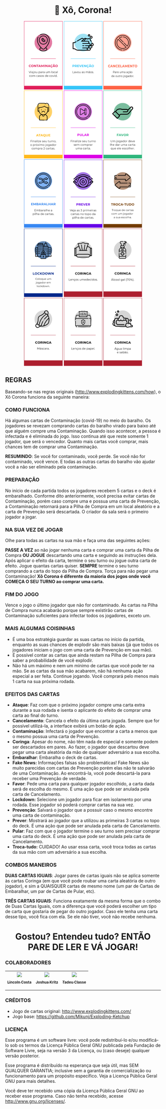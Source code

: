 <h1 align="center">🦠 Xô, Corona!</h1>

<div align="center">
  <img width="125" src="./public/cards/1.jpg" />
  <img width="125" src="./public/cards/5.jpg" />
  <img width="125" src="./public/cards/11.jpg" />
  <img width="125" src="./public/cards/12.jpg" />
  <img width="125" src="./public/cards/13.jpg" />
  <img width="125" src="./public/cards/14.jpg" />
  <img width="125" src="./public/cards/15.jpg" />
  <img width="125" src="./public/cards/16.jpg" />
  <img width="125" src="./public/cards/22.jpg" />
  <img width="125" src="./public/cards/23.jpg" />
  <img width="125" src="./public/cards/17.jpg" />
  <img width="125" src="./public/cards/18.jpg" />
  <img width="125" src="./public/cards/19.jpg" />
  <img width="125" src="./public/cards/20.jpg" />
  <img width="125" src="./public/cards/21.jpg" />
</div>

## REGRAS

Baseando-se nas regras originais (http://www.explodingkittens.com/how), o Xô Corona funciona da seguinte maneira:

### COMO FUNCIONA

Há algumas cartas de Contaminação (covid-19) no meio do baralho. Os jogadores se revezam comprando cartas do baralho virado para baixo até que alguém compre uma Contaminação. Quando isso acontecer, a pessoa é infectada e é eliminada do jogo. Isso continua até que reste somente 1 jogador, que será o vencedor. Quanto mais cartas você comprar, mais chances tem de comprar uma Contaminação.

**RESUMINDO**: Se você for contaminado, você perde. Se você não for contaminado, você vence. E todas as outras cartas do baralho vão ajudar você a não ser eliminado pela contaminação.

### PREPARAÇÃO

No início de cada partida todos os jogadores recebem 5 cartas e o deck é embaralhado. Conforme dito anteriormente, você precisa evitar cartas de Contaminação, porém caso compre uma e possua uma carta de Prevenção, a Contaminação retornará para a Pilha de Compra em um local aleatório e a carta de Prevenção será descartada. O criador da sala será o primeiro jogador a jogar.

### NA SUA VEZ DE JOGAR

Olhe para todas as cartas na sua mão e faça uma das seguintes ações:

**PASSE A VEZ** ao não jogar nenhuma carta e comprar uma carta da Pilha de Compra **OU JOGUE** descartando uma carta e seguindo as instruções dela. Após aplicar o efeito da carta, termine o seu turno ou jogue outra carta de efeito. Jogue quantas cartas quiser. **SEMPRE** termine o seu turno comprando a carta do topo da Pilha de Compra. Torça para não pegar uma Contaminação! __Xô Corona é diferente da maioria dos jogos onde você COMEÇA O SEU TURNO ao comprar uma carta.__

### FIM DO JOGO

Vence o jogo o último jogador que não for contaminado. As cartas na Pilha de Compra nunca acabarão porque sempre existirão cartas de Contaminação suficientes para infectar todos os jogadores, exceto um.

### MAIS ALGUMAS COISINHAS

* É uma boa estratégia guardar as suas cartas no início da partida, enquanto as suas chances de explodir são mais baixas (já que todos os jogadores iniciam o jogo com uma carta de Prevenção em sua mão).
* É possível contar as cartas que ainda restam na Pilha de Compra para saber a probabilidade de você explodir.
* Não há um máximo e nem um mínimo de cartas que você pode ter na mão. Se as cartas da sua mão acabarem, não há nenhuma ação especial a ser feita. Continue jogando. Você comprará pelo menos mais 1 carta na sua próxima rodada.

### EFEITOS DAS CARTAS

* **Ataque**: Faz com que o próximo jogador compre uma carta extra durante a sua rodada e isenta o aplicante do efeito de comprar uma carta ao final do turno.
* **Cancelamento**: Cancela o efeito da última carta jogada. Sempre que for possível utilizá-la, a interface exibirá um botão de ação.
* **Contaminação**: Infectará o jogador que encontrar a carta a menos que o mesmo possua uma carta de Prevenção.
* **Coringa**: Apesar do nome, não têm nada de especial e somente podem ser descartados em pares. Ao fazer, o jogador que descartou deve pegar uma carta aleatória da mão de qualquer adversário a sua escolha.
* **Embaralhar**: Embaralha o deck de cartas.
* **Fake News:** Informações falsas são problemáticas! Fake News são muito parecidas com cartas de Prevenção porém elas não te salvarão de uma Contaminação. Ao encontrá-la, você pode descartá-la para receber uma Prevenção de verdade. 
* **Favor**: Pede uma carta para qualquer jogador escolhido, a carta dada será de escolha do mesmo. É uma ação que pode ser anulada pela carta de Cancelamento.
* **Lockdown:** Selecione um jogador para ficar em isolamento por uma rodada. Esse jogador só poderá comprar cartas na sua vez.
* **Prevenção**: Salvará o jogador que a possuir caso o mesmo encontre uma carta de contaminação.
* **Prever**: Mostrará ao jogador que a utilizou as primeiras 3 cartas no topo do deck. É uma ação que pode ser anulada pela carta de Cancelamento.
* **Pular**: Faz com que o jogador termine o seu turno sem precisar comprar uma carta do deck. É uma ação que pode ser anulada pela carta de Cancelamento.
* **Troca-tudo:** CUIDADO! Ao usar essa carta, você troca todas as cartas da sua mão com um adversário a sua escolha.

### COMBOS MANEIROS

**DUAS CARTAS IGUAIS**: Jogar pares de cartas iguais não se aplica somente às cartas Coringa (em que você pode roubar uma carta aleatória de
outro jogador), e sim a QUAISQUER cartas de mesmo nome (um par de Cartas de Embaralhar, um par de Cartas de Pular, etc).

**TRÊS CARTAS IGUAIS**: Funciona exatamente da mesma forma que o combo de Duas Cartas Iguais, com a diferença que você poderá escolher um tipo de carta que gostaria de pegar do outro jogador. Caso ele tenha uma carta desse tipo, você fica com ela. Se ele não tiver, você não recebe nenhuma.

<h1 align="center">Gostou? Entendeu tudo? ENTÃO PARE DE LER E VÁ JOGAR!</h1>

### COLABORADORES

| [<img src="https://avatars0.githubusercontent.com/u/26147019?s=460&v=4" width=115><br><sub>Lincoln Costa</sub>](https://github.com/tekpixo) | [<img src="https://avatars3.githubusercontent.com/u/30736507?s=460&v=4" width=115><br><sub>Joshua Kritz</sub>](https://github.com/HuntedSouls) | [<img src="https://avatars0.githubusercontent.com/u/1071794?s=460&v=4" width=115><br><sub>Tadeu Classe</sub>](https://github.com/tadeu28) | 
| :---: | :---: | :---: |

----

### CRÉDITOS

* Jogo de cartas original: http://www.explodingkittens.com/
* Jogo base: https://github.com/Mikunj/Exploding-Ketchup

### LICENÇA

Esse programa é um software livre: você pode redistribuí-lo e/ou modificá-lo sob os termos da Licença Pública Geral GNU publicada pela Fundação de Software Livre, seja na versão 3 da Licença, ou (caso deseje) qualquer versão posterior.

Esse programa é distribuído na esperança que seja útil, mas SEM QUALQUER GARANTIA; inclusive sem a garantia de comercialização ou funcionamento para um propósito específico. Veja a Licença Pública Geral GNU para mais detalhes.

Você deve ter recebido uma cópia da Licença Pública Geral GNU ao receber esse programa. Caso não tenha recebido, acesse http://www.gnu.org/licenses/.
